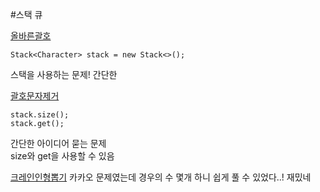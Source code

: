 #스택 큐

[올바른괄호](올바른괄호.java)
```
Stack<Character> stack = new Stack<>();
```
스택을 사용하는 문제! 간단한

[괄호문자제거](괄호문자제거.java)
```
stack.size();
stack.get();
```
간단한 아이디어 묻는 문제\
size와 get을 사용할 수 있음

[크레인인형뽑기](크레인인형뽑기.java)
카카오 문제였는데 경우의 수 몇개 하니 쉽게 풀 수 있었다..!
재밌네

